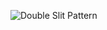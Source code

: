 
![Double Slit Pattern](https://github.com/SimulCat/simulcat.github.io/blob/main/phasedemo/particleblue.gif)
